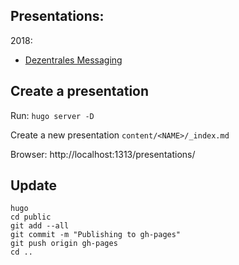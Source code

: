 ## Presentations:

2018:
- [Dezentrales Messaging](https://ccchb.github.io/presentations/decentral_messaging)

## Create a presentation
Run: `hugo server -D`

Create a new presentation `content/<NAME>/_index.md`

Browser:  http://localhost:1313/presentations/<NAME>


## Update
```
hugo
cd public
git add --all
git commit -m "Publishing to gh-pages"
git push origin gh-pages
cd ..
```
